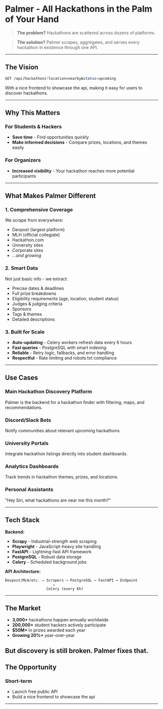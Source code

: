 # Palmer - All Hackathons in the Palm of Your Hand

> **The problem?** Hackathons are scattered across dozens of platforms.

> **The solution?** Palmer scrapes, aggregates, and serves every hackathon in existence through one API.

---
## The Vision

```bash
GET /api/hackathons?location=nearby&status=upcoming
```

With a nice frontend to showcase the api, making it easy for users to discover hackathons.

---

##  Why This Matters

### For Students & Hackers
- **Save time** - Find opportunities quickly
- **Make informed decisions** - Compare prizes, locations, and themes easily

### For Organizers
- **Increased visibility** - Your hackathon reaches more potential participants

---

## What Makes Palmer Different

### 1. **Comprehensive Coverage**
We scrape from everywhere:
- Devpost (largest platform)
- MLH (official collegiate)
- Hackathon.com
- University sites
- Corporate sites
- *...and growing*

### 2. **Smart Data**
Not just basic info - we extract:
- Precise dates & deadlines
- Full prize breakdowns
- Eligibility requirements (age, location, student status)
- Judges & judging criteria
- Sponsors
- Tags & themes
- Detailed descriptions

### 3. **Built for Scale**
- **Auto-updating** - Celery workers refresh data every 6 hours
- **Fast queries** - PostgreSQL with smart indexing
- **Reliable** - Retry logic, fallbacks, and error handling
- **Respectful** - Rate limiting and robots.txt compliance

---

## Use Cases

### Main Hackathon Discovery Platform
Palmer is the backend for a hackathon finder with filtering, maps, and recommendations.

### Discord/Slack Bots
Notify communities about relevant upcoming hackathons.

### University Portals
Integrate hackathon listings directly into student dashboards.

### Analytics Dashboards
Track trends in hackathon themes, prizes, and locations.

### Personal Assistants
"Hey Siri, what hackathons are near me this month?"

---

## Tech Stack

**Backend:**
- **Scrapy** - Industrial-strength web scraping
- **Playwright** - JavaScript-heavy site handling
- **FastAPI** - Lightning-fast API framework
- **PostgreSQL** - Robust data storage
- **Celery** - Scheduled background jobs

**API Architecture:**
```
Devpost/MLH/etc. → Scrapers → PostgreSQL → FastAPI → Endpoint
                      ↓
                   Celery (every 6h)
```

---

## The Market

- **3,000+** hackathons happen annually worldwide
- **200,000+** student hackers actively participate
- **$50M+** in prizes awarded each year
- **Growing 20%+** year-over-year

**But discovery is still broken.** Palmer fixes that.
---

## The Opportunity

### Short-term
- Launch free public API
- Build a nice frontend to showcase the api

---
